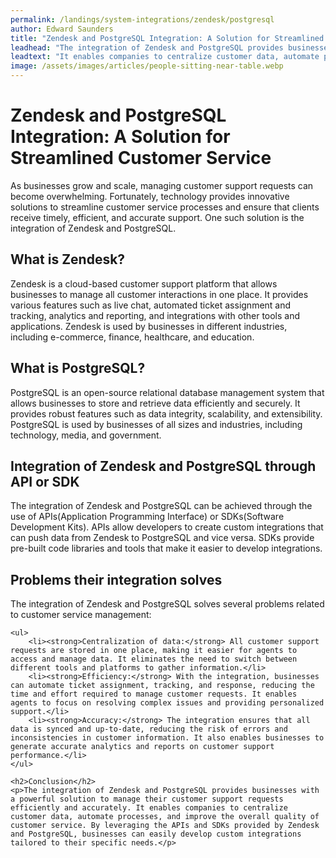 ```yaml
---
permalink: /landings/system-integrations/zendesk/postgresql
author: Edward Saunders
title: "Zendesk and PostgreSQL Integration: A Solution for Streamlined Customer Service"
leadhead: "The integration of Zendesk and PostgreSQL provides businesses with a powerful solution to manage their customer support requests efficiently and accurately"
leadtext: "It enables companies to centralize customer data, automate processes, and improve the overall quality of customer service. By leveraging the APIs and SDKs provided by Zendesk and PostgreSQL, businesses can easily develop custom integrations tailored to their specific needs."
image: /assets/images/articles/people-sitting-near-table.webp
---
```

<div class="arttext">	<h1>Zendesk and PostgreSQL Integration: A Solution for Streamlined Customer Service</h1>
	<p>As businesses grow and scale, managing customer support requests can become overwhelming. Fortunately, technology provides innovative solutions to streamline customer service processes and ensure that clients receive timely, efficient, and accurate support. One such solution is the integration of Zendesk and PostgreSQL.</p>
	<h2>What is Zendesk?</h2>
	<p>Zendesk is a cloud-based customer support platform that allows businesses to manage all customer interactions in one place. It provides various features such as live chat, automated ticket assignment and tracking, analytics and reporting, and integrations with other tools and applications. Zendesk is used by businesses in different industries, including e-commerce, finance, healthcare, and education.</p>
	<h2>What is PostgreSQL?</h2>
	<p>PostgreSQL is an open-source relational database management system that allows businesses to store and retrieve data efficiently and securely. It provides robust features such as data integrity, scalability, and extensibility. PostgreSQL is used by businesses of all sizes and industries, including technology, media, and government.</p>
	<h2>Integration of Zendesk and PostgreSQL through API or SDK</h2>
	<p>The integration of Zendesk and PostgreSQL can be achieved through the use of APIs(Application Programming Interface) or SDKs(Software Development Kits). APIs allow developers to create custom integrations that can push data from Zendesk to PostgreSQL and vice versa. SDKs provide pre-built code libraries and tools that make it easier to develop integrations.</p>
	<h2>Problems their integration solves</h2>
	<p>The integration of Zendesk and PostgreSQL solves several problems related to customer service management:</p>

	<ul>
		<li><strong>Centralization of data:</strong> All customer support requests are stored in one place, making it easier for agents to access and manage data. It eliminates the need to switch between different tools and platforms to gather information.</li>
		<li><strong>Efficiency:</strong> With the integration, businesses can automate ticket assignment, tracking, and response, reducing the time and effort required to manage customer requests. It enables agents to focus on resolving complex issues and providing personalized support.</li>
		<li><strong>Accuracy:</strong> The integration ensures that all data is synced and up-to-date, reducing the risk of errors and inconsistencies in customer information. It also enables businesses to generate accurate analytics and reports on customer support performance.</li>
	</ul>

	<h2>Conclusion</h2>
	<p>The integration of Zendesk and PostgreSQL provides businesses with a powerful solution to manage their customer support requests efficiently and accurately. It enables companies to centralize customer data, automate processes, and improve the overall quality of customer service. By leveraging the APIs and SDKs provided by Zendesk and PostgreSQL, businesses can easily develop custom integrations tailored to their specific needs.</p>
</div>
